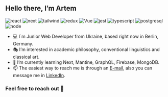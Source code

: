 ## Hello there, I’m Artem 

![react](https://img.shields.io/static/v1?style=flat-square&label=+&logo=react&message=React&color=white)
![next](https://img.shields.io/static/v1?style=flat-square&label=+&logo=nextdotjs&message=NextJS&color=black)
![tailwind](https://img.shields.io/static/v1?style=flat-square&label=+&logo=tailwindcss&message=Tailwind&color=white)
![redux](https://img.shields.io/static/v1?style=flat-square&label=+&logo=redux&message=Redux&color=blueviolet)
![Vue](https://img.shields.io/static/v1?style=flat-square&label=+&logo=vuedotjs&message=Vue&color=white)
![jest](https://img.shields.io/static/v1?style=flat-square&label=+&logo=jest&message=Jest&color=red)
![typescript](https://img.shields.io/static/v1?style=flat-square&label=+&logo=typescript&message=Typescript&color=white)
![postgresql](https://img.shields.io/static/v1?style=flat-square&label=+&logo=postgresql&logoColor=white&message=Postgresql&color=blue)
![node](https://img.shields.io/static/v1?style=flat-square&label=+&logo=nodedotjs&message=NodeJS&color=white)


- 💻 I`m Junior Web Developer from Ukraine, based right now in Berlin, Germany.
- 🎭 I’m interested in academic philosophy, conventional linguistics and classical art.
- 🔨 I’m currently learning Next, Mantine, GraphQL, Firebase, MongoDB.
- 📫 The easiest way to reach me is through an [E-mail](frollscuba@gmail.com), also you can message me in [LinkedIn](www.linkedin.com/in/artlev).


### Feel free to reach out 🤝
<!---
wahreChrist/wahreChrist is a ✨ special ✨ repository because its `README.md` (this file) appears on your GitHub profile.
You can click the Preview link to take a look at your changes.
--->
